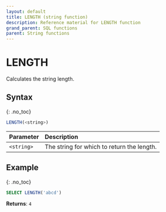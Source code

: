 ```yaml
---
layout: default
title: LENGTH (string function)
description: Reference material for LENGTH function
grand_parent: SQL functions
parent: String functions
---
```


# LENGTH

Calculates the string length.

## Syntax
{: .no_toc}

```sql
LENGTH(<string>)
```

| Parameter  | Description                                |
| :---------- | :------------------------------------------ |
| `<string>` | The string for which to return the length. |

## Example
{: .no_toc}

```sql
SELECT LENGTH('abcd')
```

**Returns**: `4`
